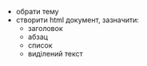 - обрати тему
- створити html документ, зазначити:
  - заголовок
  - абзац
  - список
  - виділений текст